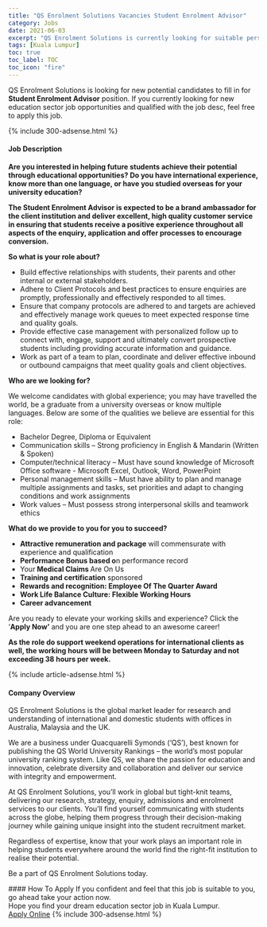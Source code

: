 ```yaml
---
title: "QS Enrolment Solutions Vacancies Student Enrolment Advisor" 
category: Jobs 
date: 2021-06-03 
excerpt: "QS Enrolment Solutions is currently looking for suitable person to fill in the Student Enrolment Advisor which positioned at Kuala Lumpur" 
tags: [Kuala Lumpur] 
toc: true 
toc_label: TOC 
toc_icon: "fire" 
--- 
```


<p>QS Enrolment Solutions is looking for new potential candidates to fill in for <b>Student Enrolment Advisor</b> position. If you currently looking for new education sector job opportunities and qualified with the job desc, feel free to apply this job.
</p>{% include 300-adsense.html %} 
<div><div><h4>Job Description</h4></div><div><div><span><div><p><strong>Are you interested in helping future students achieve their potential through educational opportunities? Do you have international experience, know more than one language, or have you studied overseas for your university education?</strong></p><p><strong>The Student Enrolment Advisor is expected to be a brand ambassador for the client institution and deliver excellent, high quality customer service in ensuring that students receive a positive experience throughout all aspects of the enquiry, application and offer processes to encourage conversion.</strong>&#160;</p><p><strong>So what is your role about?</strong></p><ul><li>Build effective relationships with students, their parents and other internal or external stakeholders.</li><li>Adhere to Client Protocols and best practices to ensure enquiries are promptly, professionally and effectively responded to all times.</li><li>Ensure that company protocols are adhered to and targets are achieved and effectively manage work queues to meet expected response time and quality goals.</li><li>Provide effective case management with personalized follow up to connect with, engage, support and ultimately convert prospective students including providing accurate information and guidance.</li><li>Work as part of a team to plan, coordinate and deliver effective inbound or outbound campaigns that meet quality goals and client objectives.</li></ul><p><strong>Who are we looking for?</strong></p><p>We welcome candidates with global experience; you may have travelled the world, be a graduate from a university overseas&#160;or know multiple languages. Below are some of the qualities we believe are essential for this role:</p><ul><li>Bachelor Degree, Diploma or Equivalent</li><li>Communication skills &#8211; Strong proficiency in English &amp; Mandarin (Written &amp; Spoken)</li><li>Computer/technical literacy &#8211;&#160;Must have sound knowledge of Microsoft Office software - Microsoft Excel, Outlook, Word, PowerPoint</li><li>Personal management skills &#8211; Must have ability to plan and manage multiple assignments and tasks, set priorities and adapt to changing conditions and work assignments</li><li>Work values &#8211; Must possess strong interpersonal skills and teamwork ethics</li></ul><p><strong>What do we provide to you for you to succeed?</strong></p><ul><li><strong>Attractive remuneration and package</strong> will commensurate with experience and qualification</li><li><strong>Performance Bonus based o</strong>n performance record</li><li>Your<strong>&#160;Medical Claims&#160;</strong>Are On Us</li><li><strong>Training and certification</strong> sponsored</li><li><strong>Rewards and recognition: Employee Of The Quarter Award</strong></li><li><strong>Work Life Balance Culture: Flexible Working Hours</strong></li><li><strong>Career advancement</strong></li></ul><p>Are you ready to elevate your working skills and experience? Click the &#8216;<strong>Apply Now&#8217;</strong>&#160;and you are one step ahead to an awesome career!</p><p><strong>As the role do support weekend operations for international clients as well, the working hours will be between Monday to Saturday and not exceeding 38 hours per week.</strong></p></div></span></div></div></div> 
{% include article-adsense.html %} 
<div><div><h4>Company Overview</h4></div><div><div><span><div><p>QS Enrolment Solutions is the global market leader for research and understanding of international and domestic students with offices in Australia, Malaysia and the UK.</p><p>We are a business under Quacquarelli Symonds (&#8216;QS&#8217;), best known for publishing the QS World University Rankings &#8211; the world&#8217;s most popular university ranking system. Like QS, we share the passion for education and innovation, celebrate diversity and collaboration and deliver our service with integrity and empowerment.</p><p>At QS Enrolment Solutions, you&#8217;ll work in global but tight-knit teams, delivering our research, strategy, enquiry, admissions and enrolment services to our clients. You&#8217;ll find yourself communicating with students across the globe, helping them progress through their decision-making journey while gaining unique insight into the student recruitment market.</p><p>Regardless of expertise, know that your work plays an important role in helping students everywhere around the world find the right-fit institution to realise their potential.</p><p>Be a part of QS Enrolment Solutions today.</p></div></span></div></div></div> 
#### How To Apply 
If you confident and feel that this job is suitable to you, go ahead take your action now. <br/> 
Hope you find your dream education sector job in Kuala Lumpur. <br/> 
<a href="https://www.jobstreet.com.my/en/job/student-enrolment-advisor-4581638?jobId=jobstreet-my-job-4581638" class="btn btn--info" target="_blank" rel="nofollow noopenner">Apply Online</a> 
{% include 300-adsense.html %} 